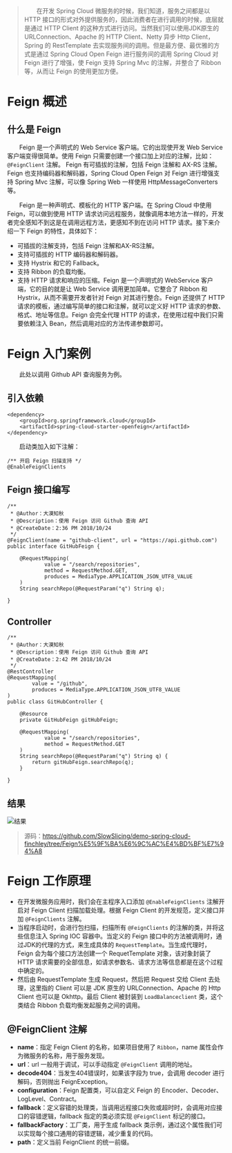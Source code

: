 > 　　在开发 Spring Cloud 微服务的时候，我们知道，服务之间都是以 HTTP 接口的形式对外提供服务的，因此消费者在进行调用的时候，底层就是通过 HTTP Client 的这种方式进行访问。当然我们可以使用JDK原生的 URLConnection、Apache 的 HTTP Client、Netty 异步 Http Client，Spring 的 RestTemplate 去实现服务间的调用。但是最方便、最优雅的方式是通过 Spring Cloud Open Feign 进行服务间的调用 Spring Cloud 对 Feign 进行了增强，使 Feign 支持 Spring Mvc 的注解，并整合了 Ribbon 等，从而让 Feign 的使用更加方便。

# Feign 概述

## 什么是 Feign

　　Feign 是一个声明式的 Web Service 客户端。它的出现使开发 Web Service 客户端变得很简单。使用 Feign 只需要创建一个接口加上对应的注解，比如：`@FeignClient` 注解。 Feign 有可插拔的注解，包括 Feign 注解和 AX-RS 注解。Feign 也支持编码器和解码器，Spring Cloud Open Feign 对 Feign 进行增强支持 Spring Mvc 注解，可以像 Spring Web 一样使用 HttpMessageConverters 等。

　　Feign 是一种声明式、模板化的 HTTP 客户端。在 Spring Cloud 中使用 Feign，可以做到使用 HTTP 请求访问远程服务，就像调用本地方法一样的，开发者完全感知不到这是在调用远程方法，更感知不到在访问 HTTP 请求。接下来介绍一下 Feign 的特性，具体如下：

* 可插拔的注解支持，包括 Feign 注解和AX-RS注解。
* 支持可插拔的 HTTP 编码器和解码器。
* 支持 Hystrix 和它的 Fallback。
* 支持 Ribbon 的负载均衡。
* 支持 HTTP 请求和响应的压缩。Feign 是一个声明式的 WebService 客户端，它的目的就是让 Web Service 调用更加简单。它整合了 Ribbon 和 Hystrix，从而不需要开发者针对 Feign 对其进行整合。Feign 还提供了 HTTP 请求的模板，通过编写简单的接口和注解，就可以定义好 HTTP 请求的参数、格式、地址等信息。Feign 会完全代理 HTTP 的请求，在使用过程中我们只需要依赖注入 Bean，然后调用对应的方法传递参数即可。

# Feign 入门案例

　　此处以调用 Github API 查询服务为例。

## 引入依赖

```
<dependency>
    <groupId>org.springframework.cloud</groupId>
    <artifactId>spring-cloud-starter-openfeign</artifactId>
</dependency>
```

　　启动类加入如下注解：

```
/** 开启 Feign 扫描支持 */
@EnableFeignClients 
```

## Feign 接口编写

```
/**
 * @Author：大漠知秋
 * @Description：使用 Feign 访问 Github 查询 API
 * @CreateDate：2:36 PM 2018/10/24
 */
@FeignClient(name = "github-client", url = "https://api.github.com")
public interface GitHubFeign {

    @RequestMapping(
            value = "/search/repositories",
            method = RequestMethod.GET,
            produces = MediaType.APPLICATION_JSON_UTF8_VALUE
    )
    String searchRepo(@RequestParam("q") String q);

}
```

## Controller

```
/**
 * @Author：大漠知秋
 * @Description：使用 Feign 访问 Github 查询 API
 * @CreateDate：2:42 PM 2018/10/24
 */
@RestController
@RequestMapping(
        value = "/github",
        produces = MediaType.APPLICATION_JSON_UTF8_VALUE
)
public class GitHubController {

    @Resource
    private GitHubFeign gitHubFeign;

    @RequestMapping(
            value = "/search/repositories",
            method = RequestMethod.GET
    )
    String searchRepo(@RequestParam("q") String q) {
        return gitHubFeign.searchRepo(q);
    }

}
```

## 结果

![结果](http://img.lynchj.com/d555fc8f695041509702412a302de106.png)

> 源码：https://github.com/SlowSlicing/demo-spring-cloud-finchley/tree/Feign%E5%9F%BA%E6%9C%AC%E4%BD%BF%E7%94%A8

# Feign 工作原理

* 在开发微服务应用时，我们会在主程序入口添加 `@EnableFeignClients` 注解开启对 Feign Client 扫描加载处理。根据 Feign Client 的开发规范，定义接口并加 `@FeignClients` 注解。
* 当程序启动时，会进行包扫描，扫描所有 `@FeignClients` 的注解的类，并将这些信息注入 Spring IOC 容器中。当定义的 Feign 接口中的方法被调用时，通过JDK的代理的方式，来生成具体的 `RequestTemplate`。当生成代理时，Feign 会为每个接口方法创建一个 RequetTemplate 对象，该对象封装了 HTTP 请求需要的全部信息，如请求参数名、请求方法等信息都是在这个过程中确定的。
* 然后由 RequestTemplate 生成 Request，然后把 Request 交给 Client 去处理，这里指的 Client 可以是 JDK 原生的 URLConnection、Apache 的 Http Client 也可以是 Okhttp。最后 Client 被封装到 `LoadBalanceclient` 类，这个类结合 Ribbon 负载均衡发起服务之间的调用。

## @FeignClient 注解

* **name**：指定 Feign Client 的名称，如果项目使用了 `Ribbon`，name 属性会作为微服务的名称，用于服务发现。
* **url**：url 一般用于调试，可以手动指定 `@FeignClient` 调用的地址。
* **decode404**：当发生404错误时，如果该字段为 true，会调用 decoder 进行解码，否则抛出 FeignException。
* **configuration**：Feign 配置类，可以自定义 Feign 的 Encoder、Decoder、LogLevel、Contract。
* **fallback**：定义容错的处理类，当调用远程接口失败或超时时，会调用对应接口的容错逻辑，fallback 指定的类必须实现 `@FeignClient` 标记的接口。
* **fallbackFactory**：工厂类，用于生成 fallback 类示例，通过这个属性我们可以实现每个接口通用的容错逻辑，减少重复的代码。
* **path**：定义当前 FeignClient 的统一前缀。


